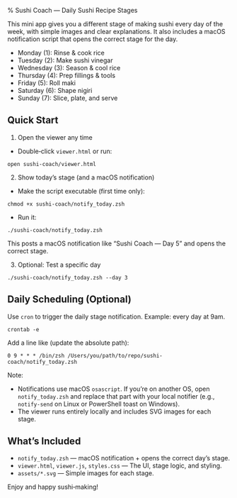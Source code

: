 % Sushi Coach — Daily Sushi Recipe Stages

This mini app gives you a different stage of making sushi every day of the week, with simple images and clear explanations. It also includes a macOS notification script that opens the correct stage for the day.

- Monday (1): Rinse & cook rice
- Tuesday (2): Make sushi vinegar
- Wednesday (3): Season & cool rice
- Thursday (4): Prep fillings & tools
- Friday (5): Roll maki
- Saturday (6): Shape nigiri
- Sunday (7): Slice, plate, and serve

## Quick Start

1) Open the viewer any time

- Double‑click `viewer.html` or run:

```
open sushi-coach/viewer.html
```

2) Show today’s stage (and a macOS notification)

- Make the script executable (first time only):

```
chmod +x sushi-coach/notify_today.zsh
```

- Run it:

```
./sushi-coach/notify_today.zsh
```

This posts a macOS notification like “Sushi Coach — Day 5” and opens the correct stage.

3) Optional: Test a specific day

```
./sushi-coach/notify_today.zsh --day 3
```

## Daily Scheduling (Optional)

Use `cron` to trigger the daily stage notification. Example: every day at 9am.

```
crontab -e
```

Add a line like (update the absolute path):

```
0 9 * * * /bin/zsh /Users/you/path/to/repo/sushi-coach/notify_today.zsh
```

Note:
- Notifications use macOS `osascript`. If you’re on another OS, open `notify_today.zsh` and replace that part with your local notifier (e.g., `notify-send` on Linux or PowerShell toast on Windows).
- The viewer runs entirely locally and includes SVG images for each stage.

## What’s Included

- `notify_today.zsh` — macOS notification + opens the correct day’s stage.
- `viewer.html`, `viewer.js`, `styles.css` — The UI, stage logic, and styling.
- `assets/*.svg` — Simple images for each stage.

Enjoy and happy sushi‑making!
